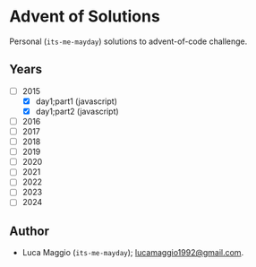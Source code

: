 # Advent of Solutions

Personal (`its-me-mayday`) solutions to advent-of-code challenge.

## Years
- [ ] 2015
  - [x] day1;part1 (javascript)
  - [x] day1;part2 (javascript)
- [ ] 2016
- [ ] 2017
- [ ] 2018
- [ ] 2019
- [ ] 2020
- [ ] 2021
- [ ] 2022
- [ ] 2023
- [ ] 2024

## Author
- Luca Maggio (`its-me-mayday`); lucamaggio1992@gmail.com.